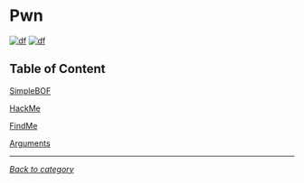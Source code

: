 # Pwn
[![df](https://img.shields.io/badge/hcmus%20ctf-2020-brightgreen.svg)](https://img.shields.io/badge/hcmus%20ctf-2020-brightgreen.svg)
[![df](https://img.shields.io/badge/B3T4-shark-brightgreen.svg)](https://img.shields.io/badge/B3T4-shark-brightgreen.svg)

## Table of Content

 [SimpleBOF](SimpleBOF/README.md)

 [HackMe](HackMe/README.md)

 [FindMe](FindMe/README.md)

 [Arguments](Arguments/README.md)

---
*[Back to category](../README.md)*


